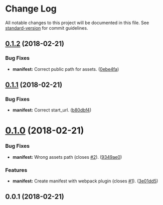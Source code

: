 # Change Log

All notable changes to this project will be documented in this file. See [standard-version](https://github.com/conventional-changelog/standard-version) for commit guidelines.

<a name="0.1.2"></a>
## [0.1.2](https://github.com/matsp/pwa-experiments/compare/v0.1.1...v0.1.2) (2018-02-21)


### Bug Fixes

* **manifest:** Correct public path for assets. ([0ebe4fa](https://github.com/matsp/pwa-experiments/commit/0ebe4fa))



<a name="0.1.1"></a>
## [0.1.1](https://github.com/matsp/pwa-experiments/compare/v0.1.0...v0.1.1) (2018-02-21)


### Bug Fixes

* **manifest:** Correct start_url. ([b80dbf4](https://github.com/matsp/pwa-experiments/commit/b80dbf4))



<a name="0.1.0"></a>
# [0.1.0](https://github.com/matsp/pwa-experiments/compare/v0.0.1...v0.1.0) (2018-02-21)


### Bug Fixes

* **manifest:** Wrong assets path (closes [#2](https://github.com/matsp/pwa-experiments/issues/2)). ([9349ae0](https://github.com/matsp/pwa-experiments/commit/9349ae0))


### Features

* **manifest:** Create manifest with webpack plugin (closes [#1](https://github.com/matsp/pwa-experiments/issues/1)). ([3e01dd5](https://github.com/matsp/pwa-experiments/commit/3e01dd5))



<a name="0.0.1"></a>
## 0.0.1 (2018-02-21)
